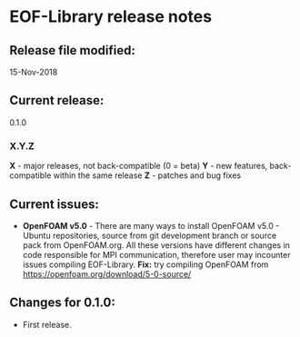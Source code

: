 # EOF-Library release notes
## Release file modified:
15-Nov-2018

## Current release:
0.1.0

### X.Y.Z
**X** - major releases, not back-compatible (0 = beta)
**Y** - new features, back-compatible within the same release
**Z** - patches and bug fixes

## Current issues:
* **OpenFOAM v5.0** - There are many ways to install OpenFOAM v5.0 - Ubuntu repositories, source from git development branch or source pack from OpenFOAM.org. All these versions have different changes in code responsible for MPI communication, therefore user may incounter issues compiling EOF-Library. **Fix:** try compiling OpenFOAM from https://openfoam.org/download/5-0-source/

## Changes for 0.1.0:
* First release.
